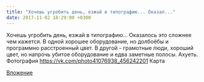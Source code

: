 ```yaml
---
title: "Хочешь угробить день, езжай в типографию... Оказал..."
date: 2017-11-02 18:29:00 +0300
---
```


Хочешь угробить день, езжай в типографию... Оказалось это сложнее чем кажется. В одной хорошее оборудование, но долбоёбы и программно расстроенный цвет. В другой - грамотные люди, хороший цвет, но напрочь убитое оборудование и едва заметные полосы. Ахуеть.
Фотография
<a class="vk-attach" href="https://vk.com/photo41076938_456242201">https://vk.com/photo41076938_456242201</a>
Карта

<a class="vk-attach" href="https://vk.com/photo41076938_456242201">Вложение</a>
